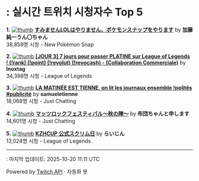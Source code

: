 # : 실시간 트위치 시청자수 Top 5

**1.** [![thumb](https://static-cdn.jtvnw.net/previews-ttv/live_user_kato_junichi0817-320x180.jpg)](https://twitch.tv/加藤純一うん〇ちゃん)
**[すみませんLOLはやりません、ポケモンスナップをやります](https://twitch.tv/加藤純一うん〇ちゃん)** by **加藤純一うん〇ちゃん**<br>38,859명 시청  - New Pokémon Snap

**2.** [![thumb](https://static-cdn.jtvnw.net/previews-ttv/live_user_inoxtag-320x180.jpg)](https://twitch.tv/Inoxtag)
**[[JOUR 3] 7 jours pour passer PLATINE sur League of Legends ! (!rank) (!point) (!revolut) (!revocash) - (Collaboration Commerciale)](https://twitch.tv/Inoxtag)** by **Inoxtag**<br>34,398명 시청  - League of Legends

**3.** [![thumb](https://static-cdn.jtvnw.net/previews-ttv/live_user_samueletienne-320x180.jpg)](https://twitch.tv/samueletienne)
**[LA MATINÉE EST TIENNE, on lit les journaux ensemble !politês #publicité](https://twitch.tv/samueletienne)** by **samueletienne**<br>18,068명 시청  - Just Chatting

**4.** [![thumb](https://static-cdn.jtvnw.net/previews-ttv/live_user_indegnasen0706-320x180.jpg)](https://twitch.tv/布団ちゃんと申します)
**[マッツロックフェスティバル〜秋の陣〜](https://twitch.tv/布団ちゃんと申します)** by **布団ちゃんと申します**<br>14,601명 시청  - Just Chatting

**5.** [![thumb](https://static-cdn.jtvnw.net/previews-ttv/live_user_alfrea-320x180.jpg)](https://twitch.tv/らいじん)
**[KZHCUP 公式スクリム日](https://twitch.tv/らいじん)** by **らいじん**<br>13,024명 시청  - League of Legends


---
: 마지막 업데이트: 2025-10-20 11:11 UTC

Powered by [Twitch API](https://dev.twitch.tv/docs/api/reference) · 자동화 봇